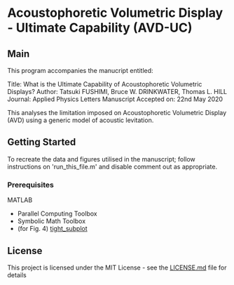 # Acoustophoretic Volumetric Display - Ultimate Capability (AVD-UC)
## Main
This program accompanies the manucript entitled:

Title: 	What is the Ultimate Capability of Acoustophoretic Volumetric Displays?
Author: Tatsuki FUSHIMI, Bruce W. DRINKWATER, Thomas L. HILL
Journal: Applied Physics Letters
Manuscript Accepted on: 22nd May 2020

This analyses the limitation imposed on Acoustophoretic Volumetric Display (AVD) using a generic model of acoustic levitation. 

## Getting Started

To recreate the data and figures utilised in the manuscript; follow instructions on 'run_this_file.m' and disable comment out as appropriate.

### Prerequisites

MATLAB
 - Parallel Computing Toolbox
 - Symbolic Math Toolbox
 - (for Fig. 4) [tight_subplot](https://uk.mathworks.com/matlabcentral/fileexchange/27991-tight_subplot-nh-nw-gap-marg_h-marg_w)

## License

This project is licensed under the MIT License - see the [LICENSE.md](LICENSE) file for details
